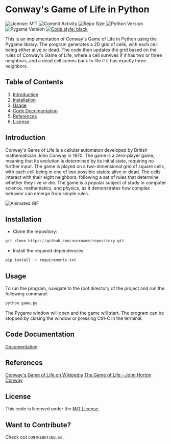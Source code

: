 # Conway's Game of Life in Python

![License: MIT](https://img.shields.io/bower/l/bootstrap?style=flat-square)
![Commit Activity](https://img.shields.io/github/last-commit/jainsid24/neural-network-simulation?style=flat-square)
![Repo Size](https://img.shields.io/github/repo-size/jainsid24/neural-network-simulation?style=flat-square)
![Python Version](https://img.shields.io/badge/Python-3.x-blue?style=flat-square)
![Pygame Version](https://img.shields.io/badge/Pygame-2.0.2-red?style=flat-square)
[![Code style: black](https://img.shields.io/badge/code%20style-black-000000.svg)](https://github.com/psf/black?style=flat-square)

This is an implementation of Conway's Game of Life in Python using the Pygame library. The program generates a 2D grid of cells, with each cell being either alive or dead. The code then updates the grid based on the rules of Conway's Game of Life, where a cell survives if it has two or three neighbors, and a dead cell comes back to life if it has exactly three neighbors.

## Table of Contents

1. [Introduction](#introduction)
2. [Installation](#installation)
3. [Usage](#usage)
4. [Code Documentation](#code-documentation)
6. [References](#references)
8. [License](#license)

## Introduction

Conway's Game of Life is a cellular automaton developed by British mathematician John Conway in 1970. The game is a zero-player game, meaning that its evolution is determined by its initial state, requiring no further input. The game is played on a two-dimensional grid of square cells, with each cell being in one of two possible states: alive or dead. The cells interact with their eight neighbors, following a set of rules that determine whether they live or die. The game is a popular subject of study in computer science, mathematics, and physics, as it demonstrates how complex behavior can emerge from simple rules.

![Animated GIF](game.gif)

## Installation

- Clone the repository:

```python
git clone https://github.com/username/repository.git
```

- Install the required dependencies:

```python
pip install -r requirements.txt
```

## Usage

To run the program, navigate to the root directory of the project and run the following command:

```python
python game.py
```

The Pygame window will open and the game will start. The program can be stopped by closing the window or pressing Ctrl-C in the terminal.

## Code Documentation

[Documentation](https://jainsid24.github.io/game-of-life/)

## References

[Conway's Game of Life on Wikipedia](https://en.wikipedia.org/wiki/Conway%27s_Game_of_Life)
[The Game of Life - John Horton Conway](https://www.youtube.com/watch?v=R9Plq-D1gEk)

## License

This code is licensed under the [MIT License](https://opensource.org/licenses/MIT).

## Want to Contribute?

Check out `CONTRIBUTING.md`.